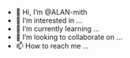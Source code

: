 - 👋 Hi, I’m @ALAN-mith
- 👀 I’m interested in ...
- 🌱 I’m currently learning ...
- 💞️ I’m looking to collaborate on ...
- 📫 How to reach me ...

<!---
ALAN-mith/ALAN-mith is a ✨ special ✨ repository because its `README.md` (this file) appears on your GitHub profile.
You can click the Preview link to take a look at your changes.
--->
